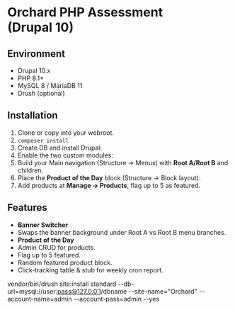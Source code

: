 # Orchard PHP Assessment (Drupal 10)

## Environment
- Drupal 10.x
- PHP 8.1+
- MySQL 8 / MariaDB 11
- Drush (optional)

## Installation

1. Clone or copy into your webroot.
2. `composer install`
3. Create DB and install Drupal:
4. Enable the two custom modules:
5. Build your Main navigation (Structure → Menus) with **Root A/Root B** and children.
6. Place the **Product of the Day** block (Structure → Block layout).
7. Add products at **Manage → Products**, flag up to 5 as featured.

## Features

- **Banner Switcher**  
- Swaps the banner background under Root A vs Root B menu branches.
- **Product of the Day**  
- Admin CRUD for products.  
- Flag up to 5 featured.  
- Random featured product block.  
- Click‑tracking table & stub for weekly cron report.

vendor/bin/drush site:install standard
--db-url=mysql://user:pass@127.0.0.1/dbname
--site-name="Orchard" --account-name=admin --account-pass=admin --yes